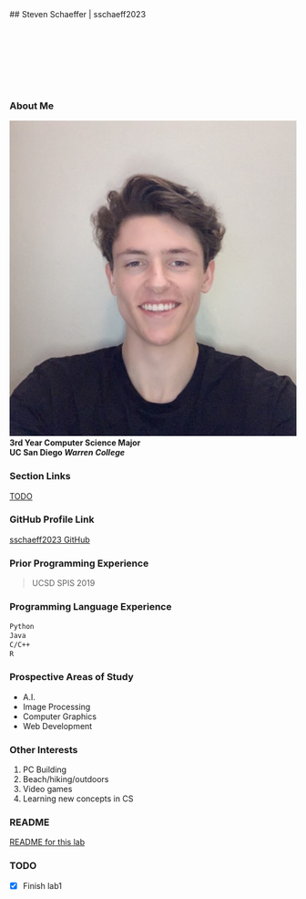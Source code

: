 <title>aboutme</title>
## Steven Schaeffer | sschaeff2023<br/><br/><br/><br/><br/><br/><br/><br/>

### About Me
![Steven Schaeffer's Profile Picture](images/pfp.jpg)\
__3rd Year Computer Science Major__\
__UC San Diego *Warren College*__

### Section Links
[TODO](#todo)

### GitHub Profile Link
[sschaeff2023 GitHub](https://github.com/sschaeff2023)

### Prior Programming Experience
> UCSD SPIS 2019

### Programming Language Experience
```
Python
Java
C/C++
R
```

### Prospective Areas of Study
- A.I.
- Image Processing
- Computer Graphics
- Web Development

### Other Interests
1. PC Building
2. Beach/hiking/outdoors
3. Video games
4. Learning new concepts in CS

### README
[README for this lab](README.md)

### TODO
- [x] Finish lab1
